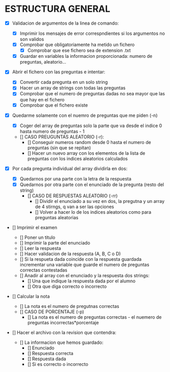 # ESTRUCTURA GENERAL

- [x] Validacion de argumentos de la linea de comando:
    - [x] Imprimir los mensajes de error correspndientes si los argumentos no son validos 
    - [x] Comprobar que obligatoriamente ha metido un fichero
        - [x] Comprobar que ese fichero sea de extension .txt
    - [x] Guardar en variables la informacion proporcionada: numero de preguntas, aleatorio...

- [x] Abrir el fichero con las preguntas e intentar:
    - [x] Convertir cada pregunta en un solo string
    - [x] Hacer un array de strings con todas las preguntas
    - [x] Comprobar que el numero de preguntas dadas no sea mayor que las que hay en el fichero
    - [x] Comprobar que el fichero existe

- [x] Quedarme solamente con el nuemro de preguntas que me piden (-n)
    - [x] Coger del array de preguntas solo la parte que va desde el indice 0 hasta numero de preguntas - 1

    - [] CASO PREUGUNTAS ALEATORIO (-r):
        - [] Conseguir numeros random desde 0 hasta el numero de preguntas (sin que se repitan)
        - [] Hacer un nuevo array con los elementos de la lista de preguntas con los indices aleatorios calculados

- [x] Por cada pregunta individual del array dividirla en dos:
    - [x] Quedarnos por una parte con la letra de la respuesta
    - [x] Quedarnos por otra parte con el enunciado de la pregunta (resto del string)
        - [] CASO DE RESPUESTAS ALEATORIO (-rr)
            - [] Dividir el enunciado a su vez en dos, la pregutna y un array de 4 stirngs, q van a ser las opciones
            - [] Volver a hacer lo de los indices aleatorios como para preguntas aleatorias
    
- [] Imprimir el examen
    - [] Poner un titulo
    - [] Imprimir la parte del enunciado
    - [] Leer la respuesta
    - [] Hacer validacion de la respuesta (A, B, C o D)
    - [] Si la respueta dada coincide con la respuesta guardada incrementar una variable que guarde el numero de preguntas correctas contestadas
    - [] Anadir al array con el enunciado y la respuesta dos strings:
        - [] Una que indique la respuesta dada por el alumno
        - [] Otra que diga correcto o incorrecto
    
- [] Calcular la nota
    - [] La nota es el numero de pregutnas correctas
    - [] CASO DE PORCENTAJE (-p)
        - [] La nota es el numero de preguntas correctas - el nuemero de preguntas incorrectas*porcentaje

- [] Hacer el archivo con la revision que contendra:
    - [] La informacion que hemos guardado:
        - [] Enunciado
        - [] Respuesta correcta
        - [] Respuesta dada
        - [] Si es correcto o incorrecto
